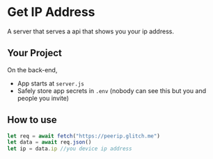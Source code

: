 # Get IP Address

A server that serves a api that shows you your ip address.


## Your Project

On the back-end,

- App starts at `server.js`
- Safely store app secrets in `.env` (nobody can see this but you and people you invite)

## How to use 
 ```js
let req = await fetch("https://peerip.glitch.me")
let data = await req.json()
let ip = data.ip //you device ip address
```
